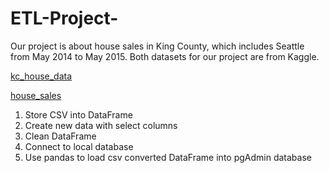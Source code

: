 # ETL-Project-

Our project is about house sales in King County, which includes Seattle from May 2014 to May 2015. Both datasets for our project are from Kaggle. 

[kc_house_data](https://www.kaggle.com/datasets/harlfoxem/housesalesprediction)

[house_sales](https://www.kaggle.com/datasets/sameersmahajan/seattle-house-sales-prices?select=house_sales.csv)


1. Store CSV into DataFrame
2. Create new data with select columns
3. Clean DataFrame
4. Connect to local database
5. Use pandas to load csv converted DataFrame into pgAdmin database
